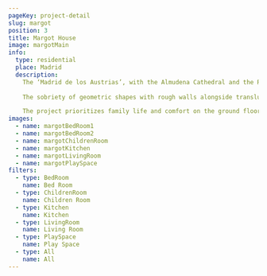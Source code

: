 ```yaml
---
pageKey: project-detail
slug: margot
position: 3
title: Margot House
image: margotMain
info:
  type: residential
  place: Madrid
  description: 
    The ‘Madrid de los Austrias’, with the Almudena Cathedral and the Royal Palace host this family home where one drinks in the flavor of the old capital.
    
    The sobriety of geometric shapes with rough walls alongside translucent ones produces serenity. It is a harmonious place. Geometry and light have been the sources of inspiration for Margot. Relationships are created between the inhabited spaces and the volume of the house.

    The project prioritizes family life and comfort on the ground floor of the house and ergonomics in the office area located on the top floor. A hollow volume is created in the building that allows to gain height in this area intended for common use. This volume is enveloped by a translucent polycarbonate skin built with a series of white profiles generating a longitudinal rhythm.
images:
  - name: margotBedRoom1
  - name: margotBedRoom2
  - name: margotChildrenRoom
  - name: margotKitchen
  - name: margotLivingRoom
  - name: margotPlaySpace
filters:
  - type: BedRoom
    name: Bed Room
  - type: ChildrenRoom
    name: Children Room
  - type: Kitchen
    name: Kitchen
  - type: LivingRoom
    name: Living Room
  - type: PlaySpace
    name: Play Space
  - type: All
    name: All
---
```

